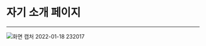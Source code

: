# 자기 소개 페이지 
***

![화면 캡처 2022-01-18 232017](https://user-images.githubusercontent.com/88622471/149955175-e95d7bab-f1fd-42c7-b4d8-155c2e02bc21.png)
